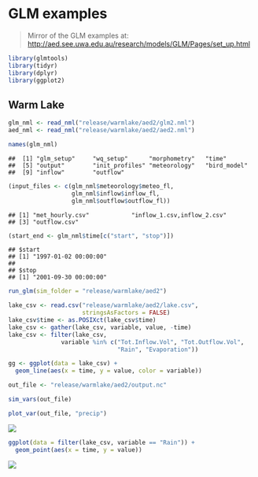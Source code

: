 GLM examples
================

> Mirror of the GLM examples at: <http://aed.see.uwa.edu.au/research/models/GLM/Pages/set_up.html>

``` r
library(glmtools)
library(tidyr)
library(dplyr)
library(ggplot2)
```

Warm Lake
---------

``` r
glm_nml <- read_nml("release/warmlake/aed2/glm2.nml")
aed_nml <- read_nml("release/warmlake/aed2/aed2.nml")

names(glm_nml)
```

    ##  [1] "glm_setup"     "wq_setup"      "morphometry"   "time"         
    ##  [5] "output"        "init_profiles" "meteorology"   "bird_model"   
    ##  [9] "inflow"        "outflow"

``` r
(input_files <- c(glm_nml$meteorology$meteo_fl, 
                  glm_nml$inflow$inflow_fl, 
                  glm_nml$outflow$outflow_fl))
```

    ## [1] "met_hourly.csv"            "inflow_1.csv,inflow_2.csv"
    ## [3] "outflow.csv"

``` r
(start_end <- glm_nml$time[c("start", "stop")])
```

    ## $start
    ## [1] "1997-01-02 00:00:00"
    ## 
    ## $stop
    ## [1] "2001-09-30 00:00:00"

``` r
run_glm(sim_folder = "release/warmlake/aed2")
```

``` r
lake_csv <- read.csv("release/warmlake/aed2/lake.csv", 
                     stringsAsFactors = FALSE)
lake_csv$time <- as.POSIXct(lake_csv$time)
lake_csv <- gather(lake_csv, variable, value, -time)
lake_csv <- filter(lake_csv, 
               variable %in% c("Tot.Inflow.Vol", "Tot.Outflow.Vol", 
                               "Rain", "Evaporation"))

gg <- ggplot(data = lake_csv) + 
  geom_line(aes(x = time, y = value, color = variable))
```

``` r
out_file <- "release/warmlake/aed2/output.nc"
```

``` r
sim_vars(out_file)
```

<script data-pagedtable-source type="application/json">
{"columns":[{"label":["name"],"name":[1],"type":["chr"],"align":["left"]},{"label":["unit"],"name":[2],"type":["chr"],"align":["left"]},{"label":["longname"],"name":[3],"type":["chr"],"align":["left"]}],"data":[{"1":"CAR_atm_ch4_exch","2":"mmol/m**2/d","3":"CH4 exchange across atm/water interface"},{"1":"CAR_atm_co2_exch","2":"mmol/m**2/d","3":"CO2 exchange across atm/water interface"},{"1":"CAR_ch4","2":"mmol/m**3","3":"methane"},{"1":"CAR_ch4ox","2":"mmol/m**3/d","3":"methane oxidation rate"},{"1":"CAR_dic","2":"mmol/m**3","3":"dissolved inorganic carbon"},{"1":"CAR_pCO2","2":"atm","3":"pCO2"},{"1":"CAR_pH","2":"-","3":"pH"},{"1":"CAR_sed_dic","2":"mmol/m**2/d","3":"CO2 exchange across sed/water interface"},{"1":"evap","2":"m/s","3":"evaporation"},{"1":"extc_coef","2":"unknown","3":"extc_coef"},{"1":"hice","2":"meters","3":"Height of Ice"},{"1":"hsnow","2":"meters","3":"Height of Snow"},{"1":"hwice","2":"meters","3":"Height of WhiteIce"},{"1":"I_0","2":"10E-6m","3":"Shortwave"},{"1":"NIT_amm","2":"mmol/m**3","3":"ammonium"},{"1":"NIT_denit","2":"mmol/m**3/d","3":"de-nitrification rate"},{"1":"NIT_nit","2":"mmol/m**3","3":"nitrate"},{"1":"NIT_nitrif","2":"mmol/m**3/d","3":"nitrification rate"},{"1":"NIT_sed_amm","2":"mmol/m**2/d","3":"ammonium sediment flux"},{"1":"NIT_sed_nit","2":"mmol/m**2/d","3":"nitrate sediment flux"},{"1":"NS","2":"","3":"Number of Layers"},{"1":"OGM_CDOM","2":"/m","3":"Chromophoric DOM (CDOM)"},{"1":"OGM_doc","2":"mmol/m**3","3":"dissolved organic carbon"},{"1":"OGM_don","2":"mmol/m**3","3":"dissolved organic nitrogen"},{"1":"OGM_dop","2":"mmol/m**3","3":"dissolved organic phosphorus"},{"1":"OGM_poc","2":"mmol/m**3","3":"particulate organic carbon"},{"1":"OGM_pon","2":"mmol/m**3","3":"particulate organic nitrogen"},{"1":"OGM_pop","2":"mmol/m**3","3":"particulate organic phosphorus"},{"1":"OXY_atm_oxy_exch","2":"mmol/m**2/d","3":"O2 exchange across atm/water interface"},{"1":"OXY_oxy","2":"mmol/m**3","3":"oxygen"},{"1":"OXY_sat","2":"%","3":"oxygen saturation"},{"1":"OXY_sed_oxy","2":"mmol/m**2/d","3":"O2 exchange across sed/water interface"},{"1":"PHS_frp","2":"mmol/m**3","3":"phosphorus"},{"1":"PHS_frp_ads","2":"mmol/m**3","3":"adsorbed phosphorus"},{"1":"PHS_sed_frp","2":"mmol/m**2/d","3":"PO4 exchange across sed/water interface"},{"1":"PHY_crypto","2":"mmol/m**3","3":"phytoplankton crypto"},{"1":"PHY_crypto_IN","2":"mmol/m**3","3":"phytoplankton crypto_IN"},{"1":"PHY_crypto_IP","2":"mmol/m**3","3":"phytoplankton crypto_IP"},{"1":"PHY_crypto_NtoP","2":"-","3":"internal n:p ratio"},{"1":"PHY_CUP","2":"mmol/m**3/d","3":"carbon uptake"},{"1":"PHY_diatom","2":"mmol/m**3","3":"phytoplankton diatom"},{"1":"PHY_diatom_IN","2":"mmol/m**3","3":"phytoplankton diatom_IN"},{"1":"PHY_diatom_IP","2":"mmol/m**3","3":"phytoplankton diatom_IP"},{"1":"PHY_diatom_NtoP","2":"-","3":"internal n:p ratio"},{"1":"PHY_GPP","2":"mmol/m**3/d","3":"gross primary production"},{"1":"PHY_green","2":"mmol/m**3","3":"phytoplankton green"},{"1":"PHY_green_IN","2":"mmol/m**3","3":"phytoplankton green_IN"},{"1":"PHY_green_IP","2":"mmol/m**3","3":"phytoplankton green_IP"},{"1":"PHY_green_NtoP","2":"-","3":"internal n:p ratio"},{"1":"PHY_IN","2":"mmol/m**3","3":"total phy nitrogen"},{"1":"PHY_IP","2":"mmol/m**3","3":"total phy phosphorus"},{"1":"PHY_NCP","2":"mmol/m**3/d","3":"net community production"},{"1":"PHY_NPR","2":"-","3":"phytoplankton p/r ratio (net)"},{"1":"PHY_NUP","2":"mmol/m**3/d","3":"nitrogen uptake"},{"1":"PHY_PAR","2":"W/m**2","3":"photosynthetically active radiation"},{"1":"PHY_PPR","2":"-","3":"phytoplankton p/r ratio (gross)"},{"1":"PHY_PUP","2":"mmol/m**3/d","3":"phosphorous uptake"},{"1":"PHY_TCHLA","2":"ug/L","3":"total chlorophyll-a"},{"1":"PHY_TPHYS","2":"mmol/m**3","3":"total phytoplankton"},{"1":"precip","2":"m/s","3":"precipitation"},{"1":"rad","2":"unknown","3":"solar radiation"},{"1":"rho","2":"unknown","3":"density"},{"1":"salt","2":"g/kg","3":"salinity"},{"1":"SDF_Fsed_amm","2":"mmol/m**2","3":"sedimentation rate of ammonia"},{"1":"SDF_Fsed_ch4","2":"mmol/m**2","3":"sedimentation rate of ch4"},{"1":"SDF_Fsed_dic","2":"mmol/m**2","3":"sedimentation rate of carbon"},{"1":"SDF_Fsed_doc","2":"mmol/m**2","3":"sedimentation rate of doc"},{"1":"SDF_Fsed_don","2":"mmol/m**2","3":"sedimentation rate of don"},{"1":"SDF_Fsed_dop","2":"mmol/m**2","3":"sedimentation rate of dop"},{"1":"SDF_Fsed_feii","2":"mmol/m**2","3":"sedimentation rate of iron"},{"1":"SDF_Fsed_frp","2":"mmol/m**2","3":"sedimentation rate of phosphorus"},{"1":"SDF_Fsed_nit","2":"mmol/m**2","3":"sedimentation rate of nitrate"},{"1":"SDF_Fsed_oxy","2":"mmol/m**2","3":"sedimentation rate of oxygen"},{"1":"SDF_Fsed_poc","2":"mmol/m**2","3":"sedimentation rate of poc"},{"1":"SDF_Fsed_pon","2":"mmol/m**2","3":"sedimentation rate of pon"},{"1":"SDF_Fsed_pop","2":"mmol/m**2","3":"sedimentation rate of pop"},{"1":"SDF_Fsed_rsi","2":"mmol/m**2","3":"sedimentation rate of silica"},{"1":"SIL_rsi","2":"mmol/m**3","3":"silica"},{"1":"SIL_sed_rsi","2":"mmol/m**2/d","3":"Si exchange across sed/water interface"},{"1":"temp","2":"celsius","3":"temperature"},{"1":"Tot_V","2":"m3","3":"lake volume"},{"1":"TRC_ret","2":"sec","3":"tracer"},{"1":"TRC_ss1","2":"mmol/m**3","3":"tracer"},{"1":"u_mean","2":"m/s","3":"mean velocity"},{"1":"u_orb","2":"m/s","3":"orbital velocity"},{"1":"V","2":"m3","3":"layer volume"},{"1":"wind","2":"m/s","3":"wind"},{"1":"ZOO_grz","2":"mmolC/m**3/d","3":"net zooplankton grazing"},{"1":"ZOO_mort","2":"mmolC/m**3/d","3":"net zooplankton mortality"},{"1":"ZOO_resp","2":"mmolC/m**3/d","3":"net zooplankton respiration"},{"1":"ZOO_zoo01","2":"mmolC/m**3","3":"zooplankton"}],"options":{"columns":{"min":{},"max":[10]},"rows":{"min":[3],"max":[3]},"pages":{}}}
  </script>

``` r
plot_var(out_file, "precip")
```

![](README_files/figure-markdown_github-ascii_identifiers/unnamed-chunk-7-1.png)

``` r
ggplot(data = filter(lake_csv, variable == "Rain")) + 
  geom_point(aes(x = time, y = value))
```

![](README_files/figure-markdown_github-ascii_identifiers/unnamed-chunk-7-2.png)
